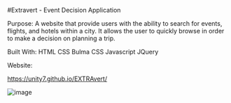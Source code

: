 #Extravert - Event Decision Application

Purpose:
A website that provide users with the ability to search for events, flights, and hotels within a city. It allows the user to quickly browse in order to make a decision on planning a trip.

Built With:
HTML
CSS
Bulma CSS
Javascript
JQuery

Website:

https://unity7.github.io/EXTRAvert/

![image](https://user-images.githubusercontent.com/44449168/113515844-c3709600-952b-11eb-8229-e97d2cc9c8bb.png)
